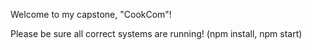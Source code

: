 Welcome to my capstone, "CookCom"!

Please be sure all correct systems are running! (npm install, npm start)
